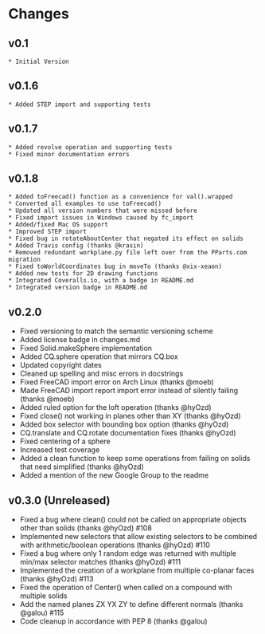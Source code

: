 Changes
=======


v0.1
-----
    * Initial Version

v0.1.6
-----
    * Added STEP import and supporting tests

v0.1.7
-----
    * Added revolve operation and supporting tests
    * Fixed minor documentation errors

v0.1.8
-----
    * Added toFreecad() function as a convenience for val().wrapped
    * Converted all examples to use toFreecad()
    * Updated all version numbers that were missed before
    * Fixed import issues in Windows caused by fc_import
    * Added/fixed Mac OS support
    * Improved STEP import
    * Fixed bug in rotateAboutCenter that negated its effect on solids
    * Added Travis config (thanks @krasin)
    * Removed redundant workplane.py file left over from the PParts.com migration
    * Fixed toWorldCoordinates bug in moveTo (thanks @xix-xeaon)
    * Added new tests for 2D drawing functions
    * Integrated Coveralls.io, with a badge in README.md
    * Integrated version badge in README.md
    
v0.2.0
-----
   * Fixed versioning to match the semantic versioning scheme
   * Added license badge in changes.md
   * Fixed Solid.makeSphere implementation
   * Added CQ.sphere operation that mirrors CQ.box
   * Updated copyright dates
   * Cleaned up spelling and misc errors in docstrings
   * Fixed FreeCAD import error on Arch Linux (thanks @moeb)
   * Made FreeCAD import report import error instead of silently failing (thanks @moeb)
   * Added ruled option for the loft operation (thanks @hyOzd)
   * Fixed close() not working in planes other than XY (thanks @hyOzd)
   * Added box selector with bounding box option (thanks @hyOzd)
   * CQ.translate and CQ.rotate documentation fixes (thanks @hyOzd)
   * Fixed centering of a sphere
   * Increased test coverage
   * Added a clean function to keep some operations from failing on solids that need simplified (thanks @hyOzd)
   * Added a mention of the new Google Group to the readme
   
v0.3.0 (Unreleased)
-----
   * Fixed a bug where clean() could not be called on appropriate objects other than solids (thanks @hyOzd) #108
   * Implemented new selectors that allow existing selectors to be combined with arithmetic/boolean operations (thanks @hyOzd) #110
   * Fixed a bug where only 1 random edge was returned with multiple min/max selector matches (thanks @hyOzd) #111
   * Implemented the creation of a workplane from multiple co-planar faces (thanks @hyOzd) #113
   * Fixed the operation of Center() when called on a compound with multiple solids
   * Add the named planes ZX YX ZY to define different normals (thanks @galou) #115
   * Code cleanup in accordance with PEP 8 (thanks @galou)
